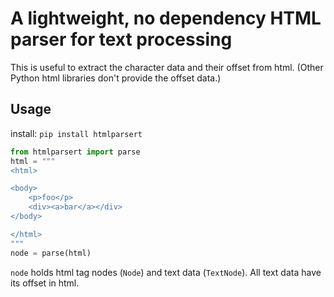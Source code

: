 # A lightweight, no dependency HTML parser for text processing

This is useful to extract the character data and their offset from html.
(Other Python html libraries don't provide the offset data.)

## Usage

install: `pip install htmlparsert`

```python
from htmlparsert import parse
html = """
<html>

<body>
    <p>foo</p>
    <div><a>bar</a></div>
</body>

</html>
"""
node = parse(html)
```

`node` holds html tag nodes (`Node`) and text data (`TextNode`).
All text data have its offset in html.
